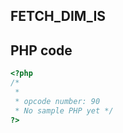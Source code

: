 FETCH\_DIM\_IS
--------------

PHP code
--------

``` php
<?php 
/*
 * 
 * opcode number: 90
 * No sample PHP yet */
?>
```
